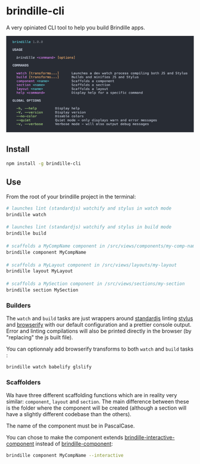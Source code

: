 # brindille-cli
A very opiniated CLI tool to help you build Brindille apps.

![Snapshot](help.png)

## Install
```sh
npm install -g brindille-cli
```

## Use
From the root of your brindille project in the terminal:
```sh
# launches lint (standardjs) watchify and stylus in watch mode
brindille watch

# launches lint (standardjs) watchify and stylus in build mode
brindille build

# scaffolds a MyCompName component in /src/views/components/my-comp-name
brindille component MyCompName

# scaffolds a MyLayout component in /src/views/layouts/my-layout
brindille layout MyLayout

# scaffolds a MySection component in /src/views/sections/my-section
brindille section MySection
```

### Builders
The `watch` and `build` tasks are just wrappers around [standardjs](https://standardjs.com/) linting [stylus](http://stylus-lang.com/) and [browserify](http://browserify.org/) with our default configuration and a prettier console output. Error and linting compilations will also be printed directly in the browser (by "replacing" the js built file).

You can optionnaly add browserify transforms to both `watch` and `build` tasks :
```sh
brindille watch babelify glslify
```


### Scaffolders
Wa have three different scaffolding functions which are in reality very similar: `component`, `layout` and `section`. The main difference between these is the folder where the component will be created (although a section will have a slightly different codebase than the others).

The name of the component must be in PascalCase.

You can chose to make the component extends [brindille-interactive-component](https://github.com/brindille/brindille-interactive-component) instead of [brindille-component](https://github.com/brindille/brindille-component):
```sh
brindille component MyCompName --interactive
```
